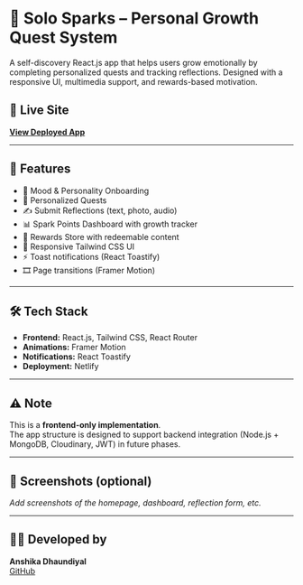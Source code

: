 # 🌟 Solo Sparks – Personal Growth Quest System

A self-discovery React.js app that helps users grow emotionally by completing personalized quests and tracking reflections. Designed with a responsive UI, multimedia support, and rewards-based motivation.

## 🔗 Live Site

**[View Deployed App](https://solo-sparks-anshika.netlify.app/)**

---

## 🚀 Features

- 🧠 Mood & Personality Onboarding
- 📜 Personalized Quests
- ✍️ Submit Reflections (text, photo, audio)
- 📊 Spark Points Dashboard with growth tracker
- 🎁 Rewards Store with redeemable content
- 🌈 Responsive Tailwind CSS UI
- ⚡ Toast notifications (React Toastify)
- 🎞️ Page transitions (Framer Motion)

---

## 🛠️ Tech Stack

- **Frontend:** React.js, Tailwind CSS, React Router
- **Animations:** Framer Motion
- **Notifications:** React Toastify
- **Deployment:** Netlify

---

## ⚠️ Note

This is a **frontend-only implementation**.  
The app structure is designed to support backend integration (Node.js + MongoDB, Cloudinary, JWT) in future phases.

---

## 📸 Screenshots (optional)

_Add screenshots of the homepage, dashboard, reflection form, etc._

---

## 🙋‍♀️ Developed by

**Anshika Dhaundiyal**  
[GitHub](https://github.com/AnshikaDhaundiyal)
